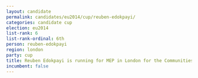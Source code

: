 ```yaml
---
layout: candidate
permalink: candidates/eu2014/cup/reuben-edokpayi/
categories: candidate cup
election: eu2014
list-rank: 6
list-rank-ordinal: 6th
person: reuben-edokpayi
region: london
party: cup
title: Reuben Edokpayi is running for MEP in London for the Communities United Party
incumbent: false
---
```

